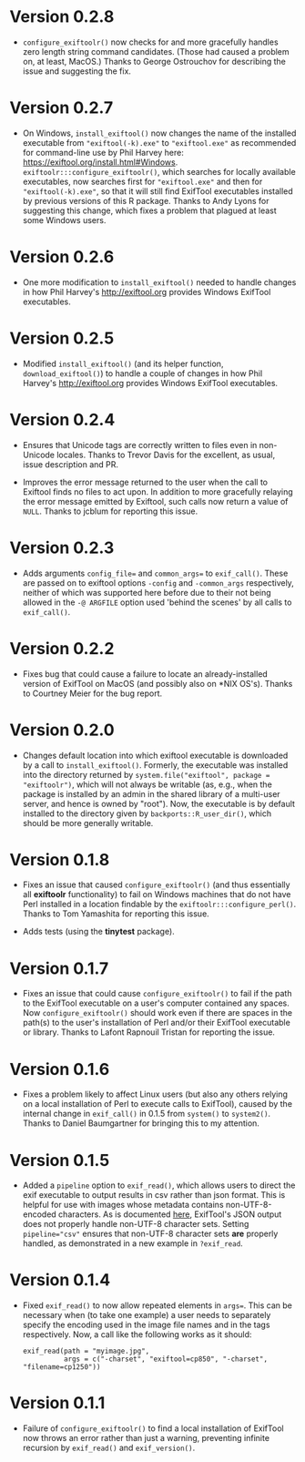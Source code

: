 # Version 0.2.8

* `configure_exiftoolr()` now checks for and more gracefully handles zero length
  string command candidates. (Those had caused a problem on, at least, MacOS.)
  Thanks to George Ostrouchov for describing the issue and suggesting the fix.

# Version 0.2.7

* On Windows, `install_exiftool()` now changes the name of the installed
  executable from `"exiftool(-k).exe"` to `"exiftool.exe"` as recommended for
  command-line use by Phil Harvey here:
  https://exiftool.org/install.html#Windows. `exiftoolr:::configure_exiftoolr()`,
  which searches for locally available executables, now searches first for
  `"exiftool.exe"` and then for `"exiftool(-k).exe"`, so that it will still find
  ExifTool executables installed by previous versions of this R package. Thanks
  to Andy Lyons for suggesting this change, which fixes a problem that plagued
  at least some Windows users.

# Version 0.2.6

* One more modification to `install_exiftool()` needed to handle changes in how
  Phil Harvey's http://exiftool.org provides Windows ExifTool executables.

# Version 0.2.5

* Modified `install_exiftool()` (and its helper function, `download_exiftool()`)
  to handle a couple of changes in how Phil Harvey's http://exiftool.org
  provides Windows ExifTool executables.

# Version 0.2.4

* Ensures that Unicode tags are correctly written to files even in non-Unicode
  locales. Thanks to Trevor Davis for the excellent, as usual, issue description
  and PR.

* Improves the error message returned to the user when the call to Exiftool
  finds no files to act upon. In addition to more gracefully relaying the error
  message emitted by Exiftool, such calls now return a value of `NULL`. Thanks
  to jcblum for reporting this issue.

# Version 0.2.3

* Adds arguments `config_file=` and `common_args=` to `exif_call()`. These are
  passed on to exiftool options `-config` and `-common_args` respectively,
  neither of which was supported here before due to their not being allowed in
  the `-@ ARGFILE` option used 'behind the scenes' by all calls to
  `exif_call()`.

# Version 0.2.2

* Fixes bug that could cause a failure to locate an already-installed version of
  ExifTool on MacOS (and possibly also on *NIX OS's). Thanks to Courtney Meier
  for the bug report.

# Version 0.2.0

* Changes default location into which exiftool executable is downloaded by a
  call to `install_exiftool()`. Formerly, the executable was installed into the
  directory returned by `system.file("exiftool", package = "exiftoolr")`, which
  will not always be writable (as, e.g., when the package is installed by an
  admin in the shared library of a multi-user server, and hence is owned by
  "root"). Now, the executable is by default installed to the directory given by
  `backports::R_user_dir()`, which should be more generally writable.

# Version 0.1.8

* Fixes an issue that caused `configure_exiftoolr()` (and thus essentially all
  **exiftoolr** functionality) to fail on Windows machines that do not have Perl
  installed in a location findable by the `exiftoolr:::configure_perl()`. Thanks
  to Tom Yamashita for reporting this issue.
  
* Adds tests (using the **tinytest** package).

# Version 0.1.7

* Fixes an issue that could cause `configure_exiftoolr()` to fail if the path to
  the ExifTool executable on a user's computer contained any spaces. Now
  `configure_exiftoolr()` should work even if there are spaces in the path(s) to
  the user's installation of Perl and/or their ExifTool executable or
  library. Thanks to Lafont Rapnouil Tristan for reporting the issue.

# Version 0.1.6

* Fixes a problem likely to affect Linux users (but also any others relying on a
  local installation of Perl to execute calls to ExifTool), caused by the
  internal change in `exif_call()` in 0.1.5 from `system()` to
  `system2()`. Thanks to Daniel Baumgartner for bringing this to my attention.

# Version 0.1.5

* Added a `pipeline` option to `exif_read()`, which allows users to direct the
  exif executable to output results in csv rather than json format. This is
  helpful for use with images whose metadata contains non-UTF-8-encoded
  characters. As is documented
  [here](https://exiftool.org/exiftool_pod.html#Input-output-text-formatting),
  ExifTool's JSON output does not properly handle non-UTF-8 character
  sets. Setting `pipeline="csv"` ensures that non-UTF-8 character sets **are**
  properly handled, as demonstrated in a new example in `?exif_read`.

# Version 0.1.4

* Fixed `exif_read()` to now allow repeated elements in `args=`. This can be
  necessary when (to take one example) a user needs to separately specify the
  encoding used in the image file names and in the tags respectively. Now, a
  call like the following works as it should:
  
      exif_read(path = "myimage.jpg", 
	            args = c("-charset", "exiftool=cp850", "-charset", "filename=cp1250"))

# Version 0.1.1

* Failure of `configure_exiftoolr()` to find a local installation of ExifTool
  now throws an error rather than just a warning, preventing infinite recursion
  by `exif_read()` and `exif_version()`.

